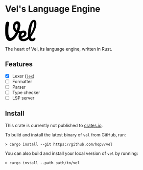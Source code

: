 # Vel's Language Engine

<p><img src="../logo/logo.svg" height="70" alt="Vel's logo" /></p>

The heart of Vel, its language engine, written in Rust.

## Features

- [x] Lexer ([`lex`](./src/lex.rs))
- [ ] Formatter
- [ ] Parser
- [ ] Type checker
- [ ] LSP server

## Install

This crate is currently not published to [crates.io](https://crates.io/).

To build and install the latest binary of `vel` from GitHub, run:
```shell
> cargo install --git https://github.com/hopv/vel
```

You can also build and install your local version of `vel` by running:
```shell
> cargo install --path path/to/vel
```
